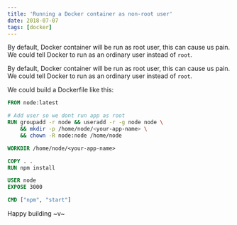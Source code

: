 ```yaml
---
title: 'Running a Docker container as non-root user'
date: 2018-07-07
tags: [docker]
---
```


By default, Docker container will be run as root user, this can cause us pain. We could tell Docker to run as an ordinary user instead of `root`.
<!-- more -->

By default, Docker container will be run as root user, this can cause us pain. We could tell Docker to run as an ordinary user instead of `root`.

We could build a Dockerfile like this:

```dockerfile
FROM node:latest

# Add user so we dont run app as root
RUN groupadd -r node && useradd -r -g node node \
    && mkdir -p /home/node/<your-app-name> \
    && chown -R node:node /home/node

WORKDIR /home/node/<your-app-name>

COPY . .
RUN npm install

USER node
EXPOSE 3000

CMD ["npm", "start"]
```

Happy building ~v~
